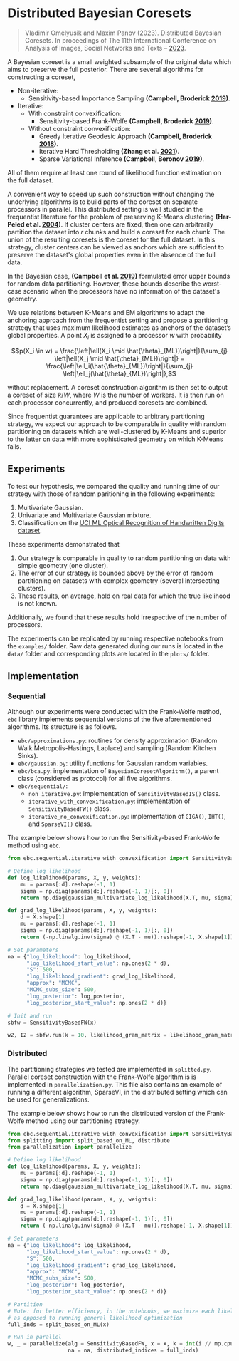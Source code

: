 # Distributed Bayesian Coresets

> Vladimir Omelyusik and Maxim Panov (2023). Distributed Bayesian Coresets. In proceedings of The 11th International Conference on
Analysis of Images, Social Networks and Texts – [2023](https://aistconf.org). 

A Bayesian coreset is a small weighted subsample of the original data which aims to preserve the full posterior. There are several algorithms for constructing a coreset,
- Non-iterative: 
  - Sensitivity-based Importance Sampling **(Campbell, Broderick [2019](https://www.jmlr.org/papers/volume20/17-613/17-613.pdf))**.
- Iterative:
  - With constraint convexification: 
    - Sensitivity-based Frank-Wolfe **(Campbell, Broderick [2019](https://www.jmlr.org/papers/volume20/17-613/17-613.pdf))**.
  - Without constraint convexification: 
    - Greedy Iterative Geodesic Approach **(Campbell, Broderick [2018](http://proceedings.mlr.press/v80/campbell18a/campbell18a.pdf))**.
    - Iterative Hard Thresholding **(Zhang et al. [2021](http://proceedings.mlr.press/v130/zhang21g/zhang21g.pdf))**.
    - Sparse Variational Inference **(Campbell, Beronov [2019](https://proceedings.neurips.cc/paper/2019/file/7bec7e63a493e2d61891b1e4051ef75a-Paper.pdf))**.

All of them require at least one round of likelihood function estimation on the full dataset.

A convenient way to speed up such construction without changing the underlying algorithms is to build parts of the coreset on separate processors in parallel. This distributed setting is well studied in the frequentist literature for the problem of preserving K-Means clustering **(Har-Peled et al. [2004](https://dl.acm.org/doi/pdf/10.1145/1007352.1007400?casa_token=o9veX8qyQgAAAAAA:bVIJKMjKT5LdNvz2aNBOztK805-tq7EVuWnRSahvl9E_w27zfJ5D0AWd-rGVYIK4psVZIP9CAh9E))**. If cluster centers are fixed, then one can arbitrarily partition the dataset into $r$ chunks and build a coreset for each chunk. The union of the resulting coresets is the coreset for the full dataset. In this strategy, cluster centers can be viewed as anchors which are sufficient to preserve the dataset's global properties even in the absence of the full data.

In the Bayesian case, **(Campbell et al. [2019](https://www.jmlr.org/papers/volume20/17-613/17-613.pdf))** formulated error upper bounds for random data partitioning. However, these bounds describe the worst-case scenario when the processors have no information of the dataset's geometry. 

We use relations between K-Means and EM algorithms to adapt the anchoring approach from the frequentist setting and propose a partitioning strategy that uses maximum likelihood estimates as anchors of the dataset’s global properties. A point $X_i$ is assigned to a processor $w$ with probability
```math
p(X_i \in w) = \frac{\left|\ell(X_i \mid \hat{\theta}_{ML})\right|}{\sum_{j} \left|\ell(X_j \mid \hat{\theta}_{ML})\right|} = \frac{\left|\ell_i(\hat{\theta}_{ML})\right|}{\sum_{j} \left|\ell_j(\hat{\theta}_{ML})\right|},
```
without replacement. A coreset construction algorithm is then set to output a coreset of size $k / W$, where $W$ is the number of workers. It is then run on each processor concurrently, and produced coresets are combined.

Since frequentist guarantees are applicable to arbitrary partitioning strategy, we expect our approach to be comparable in quality with random partitioning on datasets which are well-clustered by K-Means and superior to the latter on data with more sophisticated geometry on which K-Means fails.

## Experiments

To test our hypothesis, we compared the quality and running time of our strategy with those of random paritioning in the following experiments:
1. Multivariate Gaussian.
2. Univariate and Multivariate Gaussian mixture.
3. Classification on the [UCI ML Optical Recognition of Handwritten Digits dataset](https://archive.ics.uci.edu/dataset/80/optical+recognition+of+handwritten+digits).

These experiments demonstrated that 
1. Our strategy is comparable in quality to random partitioning on data with simple geometry (one cluster).
2. The error of our strategy is bounded above by the error of random partitioning on datasets with complex geometry (several intersecting clusters).
3. These results, on average, hold on real data for which the true likelihood is not known.

Additionally, we found that these results hold irrespective of the number of processors.

The experiments can be replicated by running respective notebooks from the `examples/` folder. Raw data generated during our runs is located in the `data/` folder and corresponding plots are located in the `plots/` folder.

## Implementation

### Sequential

Although our experiments were conducted with the Frank-Wolfe method, `ebc` library implements sequential versions of the five aforementioned algorithms. Its structure is as follows.
- `ebc/approximations.py`: routines for density approximation (Random Walk Metropolis-Hastings, Laplace) and sampling (Random Kitchen Sinks).
- `ebc/gaussian.py`: utility functions for Gaussian random variables. 
- `ebc/bca.py`: implementation of `BayesianCoresetAlgorithm()`, a parent class (considered as protocol) for all five algorithms.
- `ebc/sequential/`:
  - `non_iterative.py`: implementation of `SensitivityBasedIS()` class.
  - `iterative_with_convexification.py`: implementation of `SensitivityBasedFW()` class.
  - `iterative_no_convexification.py`: implementation of `GIGA()`, `IHT()`, and `SparseVI()` class.

The example below shows how to run the Sensitivity-based Frank-Wolfe method using `ebc`.
``` python
from ebc.sequential.iterative_with_convexification import SensitivityBasedFW

# Define log likelihood
def log_likelihood(params, X, y, weights):
    mu = params[:d].reshape(-1, 1)
    sigma = np.diag(params[d:].reshape(-1, 1)[:, 0])
    return np.diag(gaussian_multivariate_log_likelihood(X.T, mu, sigma)).reshape(-1, 1)

def grad_log_likelihood(params, X, y, weights):
    d = X.shape[1]
    mu = params[:d].reshape(-1, 1)
    sigma = np.diag(params[d:].reshape(-1, 1)[:, 0])
    return (-np.linalg.inv(sigma) @ (X.T - mu)).reshape(-1, X.shape[1])

# Set parameters
na = {"log_likelihood": log_likelihood, 
      "log_likelihood_start_value": np.ones(2 * d), 
      "S": 500,
      "log_likelihood_gradient": grad_log_likelihood, 
      "approx": "MCMC",
      "MCMC_subs_size": 500,
      "log_posterior": log_posterior, 
      "log_posterior_start_value": np.ones(2 * d)}

# Init and run
sbfw = SensitivityBasedFW(x)

w2, I2 = sbfw.run(k = 10, likelihood_gram_matrix = likelihood_gram_matrix, norm = "2", norm_attributes = na)
```

### Distributed

The partitioning strategies we tested are implemented in `splitted.py`. Parallel coreset construction with the Frank-Wolfe algorithm is is implemented in `parallelization.py`. This file also contains an example of running a different algorithm, SparseVI, in the distributed setting which can be used for generalizations. 

The example below shows how to run the distributed version of the Frank-Wolfe method using our partitioning strategy.
``` python
from ebc.sequential.iterative_with_convexification import SensitivityBasedFW
from splitting import split_based_on_ML, distribute
from parallelization import parallelize

# Define log likelihood
def log_likelihood(params, X, y, weights):
    mu = params[:d].reshape(-1, 1)
    sigma = np.diag(params[d:].reshape(-1, 1)[:, 0])
    return np.diag(gaussian_multivariate_log_likelihood(X.T, mu, sigma)).reshape(-1, 1)

def grad_log_likelihood(params, X, y, weights):
    d = X.shape[1]
    mu = params[:d].reshape(-1, 1)
    sigma = np.diag(params[d:].reshape(-1, 1)[:, 0])
    return (-np.linalg.inv(sigma) @ (X.T - mu)).reshape(-1, X.shape[1])

# Set parameters
na = {"log_likelihood": log_likelihood, 
      "log_likelihood_start_value": np.ones(2 * d), 
      "S": 500,
      "log_likelihood_gradient": grad_log_likelihood, 
      "approx": "MCMC",
      "MCMC_subs_size": 500,
      "log_posterior": log_posterior, 
      "log_posterior_start_value": np.ones(2 * d)}

# Partition
# Note: for better efficiency, in the notebooks, we maximize each likelihood explicitly
# as opposed to running general likelihood optimization
full_inds = split_based_on_ML(x)

# Run in parallel
w, _ = parallelize(alg = SensitivityBasedFW, x = x, k = int(i // mp.cpu_count()), norm = "2",
                   na = na, distributed_indices = full_inds)
```

